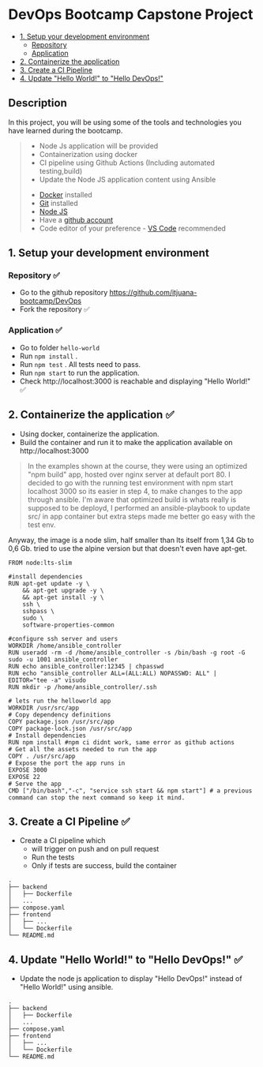 # DevOps Bootcamp Capstone Project
  - [1. Setup your development environment](#1-setup-your-development-environment)
    - [Repository](#repository)
    - [Application](#application)
  - [2. Containerize the application](#2-containerize-the-application)
  - [3. Create a CI Pipeline](#3-create-a-ci-pipeline)
  - [4. Update "Hello World!" to "Hello DevOps!"](#4-update-hello-world-to-hello-devops)

## Description
In this project, you will be using some of the tools and technologies you have learned during the bootcamp.
> - Node Js application will be provided
> - Containerization using docker
> - CI pipeline using Github Actions (Including automated testing,build)
> - Update the Node JS application content using Ansible
> * [Docker](https://docs.docker.com/desktop/) installed
> * [Git](https://github.com/git-guides/install-git) installed
> * [Node JS](https://nodejs.org/en/download/package-manager/)
> * Have a [github account](https://github.com/join)
> * Code editor of your preference - [VS Code](https://code.visualstudio.com/download) recommended

## 1. Setup your development environment
### Repository ✅
- Go to the github repository https://github.com/itjuana-bootcamp/DevOps
- Fork the repository ✅
### Application ✅
- Go to folder `hello-world` 
- Run `npm install` . 
- Run `npm test` . All tests need to pass.  
- Run `npm start` to run the application. 
- Check http://localhost:3000 is reachable and displaying "Hello World!" ✅

## 2. Containerize the application ✅
- Using docker, containerize the application.
- Build the container and run it to make the application available on http://localhost:3000
> In the examples shown at the course, they were using an optimized "npm build" app, hosted over nginx server at default port 80.
I decided to go with the running test environment with npm start localhost 3000 so its easier in step 4, to make changes to the app through ansible.
I'm aware that optimized build is whats really is supposed to be deployd, I performed an ansible-playbook to update src/ in app container but extra steps made me better go easy with the test env.

Anyway, the image is a node slim, half smaller than lts itself from 1,34 Gb to 0,6 Gb. tried to use the alpine version but that doesn't even have apt-get.

```
FROM node:lts-slim 

#install dependencies
RUN apt-get update -y \
    && apt-get upgrade -y \
    && apt-get install -y \
    ssh \
    sshpass \
    sudo \
    software-properties-common

#configure ssh server and users
WORKDIR /home/ansible_controller
RUN useradd -rm -d /home/ansible_controller -s /bin/bash -g root -G sudo -u 1001 ansible_controller
RUN echo ansible_controller:12345 | chpasswd
RUN echo "ansible_controller ALL=(ALL:ALL) NOPASSWD: ALL" | EDITOR="tee -a" visudo
RUN mkdir -p /home/ansible_controller/.ssh

# lets run the helloworld app
WORKDIR /usr/src/app
# Copy dependency definitions
COPY package.json /usr/src/app
COPY package-lock.json /usr/src/app
# Install dependencies
RUN npm install #npm ci didnt work, same error as github actions
# Get all the assets needed to run the app
COPY . /usr/src/app
# Expose the port the app runs in
EXPOSE 3000
EXPOSE 22
# Serve the app
CMD ["/bin/bash","-c", "service ssh start && npm start"] # a previous command can stop the next command so keep it mind.
```

## 3. Create a CI Pipeline ✅
- Create a CI pipeline which 
     - will trigger on push and on pull request
     - Run the tests
     - Only if tests are success, build the container
```
.
├── backend
│   ├── Dockerfile
│   ...
├── compose.yaml
├── frontend
│   ├── ...
│   └── Dockerfile
└── README.md
```

## 4. Update "Hello World!" to "Hello DevOps!" ✅
- Update the node js application to display "Hello DevOps!" instead of "Hello World!" using ansible.

```
.
├── backend
│   ├── Dockerfile
│   ...
├── compose.yaml
├── frontend
│   ├── ...
│   └── Dockerfile
└── README.md
```

